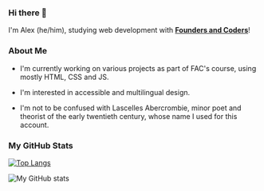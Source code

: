 ### Hi there 👋

I'm Alex (he/him), studying web development with [__Founders and Coders__](https://github.com/foundersandcoders)! 

### About Me

- I'm currently working on various projects as part of FAC's course, using mostly HTML, CSS and JS. 

- I'm interested in accessible and multilingual design. 

- I'm not to be confused with Lascelles Abercrombie, minor poet and theorist of the early twentieth century, whose name I used for this account. 

### My GitHub Stats

[![Top Langs](https://github-readme-stats.vercel.app/api/top-langs/?username=lascellesabercrombie)](https://github.com/lascellesabercrombie/github-readme-stats)

![My GitHub stats](https://github-readme-stats.vercel.app/api?username=lascellesabercrombie&hide=stars,contribs)
<!--
**lascellesabercrombie/lascellesabercrombie** is a ✨ _special_ ✨ repository because its `README.md` (this file) appears on your GitHub profile.

Here are some ideas to get you started:

- 🔭 I’m currently working on ...
- 🌱 I’m currently learning ...
- 👯 I’m looking to collaborate on ...
- 🤔 I’m looking for help with ...
- 💬 Ask me about ...
- 📫 How to reach me: ...
- 😄 Pronouns: ...
- ⚡ Fun fact: ...
-->
